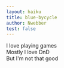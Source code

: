 ```yaml
---
layout: haiku
title: blue-bycycle
author: Nwebber
test: false
---
```


I love playing games<br>
Mostly I love DnD<br>
But I'm not that good<br>
